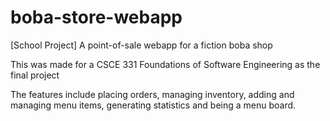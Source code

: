 # boba-store-webapp
[School Project] A point-of-sale webapp for a fiction boba shop

This was made for a CSCE 331 Foundations of Software Engineering as the final project

The features include placing orders, managing inventory, adding and managing menu items, generating statistics and being a menu board.
